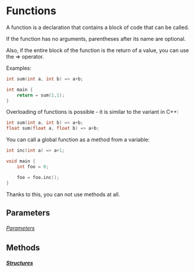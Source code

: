 # Functions

A function is a declaration that contains a block of code that can be called.

If the function has no arguments, parentheses after its name are optional.

Also, if the entire block of the function is the return of a value, you can use the => operator.

Examples:

```d
int sum(int a, int b) => a+b;

int main {
    return = sum(1,1);
}
```

Overloading of functions is possible - it is similar to the variant in C++:

```d
int sum(int a, int b) => a+b;
float sum(float a, float b) => a+b;
```

You can call a global function as a method from a variable:

```d
int inc(int a) => a+1;

void main {
    int foo = 0;

    foo = foo.inc();
}
```
Thanks to this, you can not use methods at all.

## Parameters

###### [Parameters](declarations/funcvarparams.md)

## Methods

##### [Structures](declarations/structures.md)